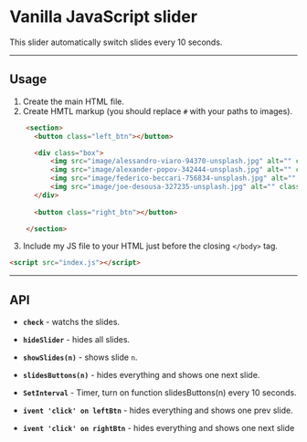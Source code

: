 # Vanilla JavaScript slider

This slider automatically switch slides every 10 seconds.

-----------------------------------------------------------------------------
## Usage

1. Create the main HTML file.
2. Create HMTL markup (you should replace `#` with your paths to images).

```html
    <section>
      <button class="left_btn"></button>

      <div class="box">
          <img src="image/alessandro-viaro-94370-unsplash.jpg" alt="" class="slide">
          <img src="image/alexander-popov-342444-unsplash.jpg" alt="" class="slide">
          <img src="image/federico-beccari-756834-unsplash.jpg" alt="" class="slide">
          <img src="image/joe-desousa-327235-unsplash.jpg" alt="" class="slide">
      </div>
      
      <button class="right_btn"></button>

    </section>
```
 
3. Include my JS file to your HTML just before the closing `</body>` tag.

```html
<script src="index.js"></script>
```

-----------------------------------------------------------------------------
## API

* **`check`** - watchs the slides.
* **`hideSlider`** - hides all slides.
* **`showSlides(n)`** - shows slide `n`.
* **`slidesButtons(n)`** - hides everything and shows one next slide.
* **`SetInterval`** - Timer, turn on function slidesButtons(n) every 10 seconds.

* **` ivent 'click' on leftBtn `** - hides everything and shows one prev slide.
* **` ivent 'click' on rightBtn `** - hides everything and shows one next slide

